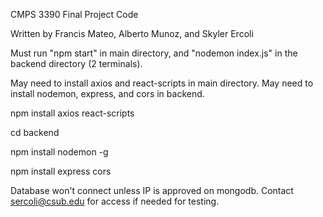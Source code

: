 CMPS 3390 Final Project Code

Written by Francis Mateo, Alberto Munoz, and Skyler Ercoli

Must run "npm start" in main directory, and "nodemon index.js" in the backend directory (2 terminals).

May need to install axios and react-scripts in main directory. May need to install nodemon, express, and cors in backend.

npm install axios react-scripts

cd backend

npm install nodemon -g

npm install express cors


Database won't connect unless IP is approved on mongodb. Contact sercoli@csub.edu for access if needed for testing.
